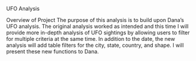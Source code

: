 UFO Analysis

Overview of Project
The purpose of this analysis is to build upon Dana’s UFO analysis. The original analysis worked as intended and this time I will provide more in-depth analysis of UFO sightings by allowing users to filter for multiple criteria at the same time. In addition to the date, the new analysis will add table filters for the city, state, country, and shape. I will present these new functions to Dana.
